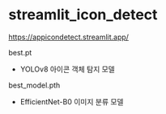 # streamlit_icon_detect

https://appicondetect.streamlit.app/

best.pt
- YOLOv8 아이콘 객체 탐지 모델

best_model.pth
- EfficientNet-B0 이미지 분류 모델
